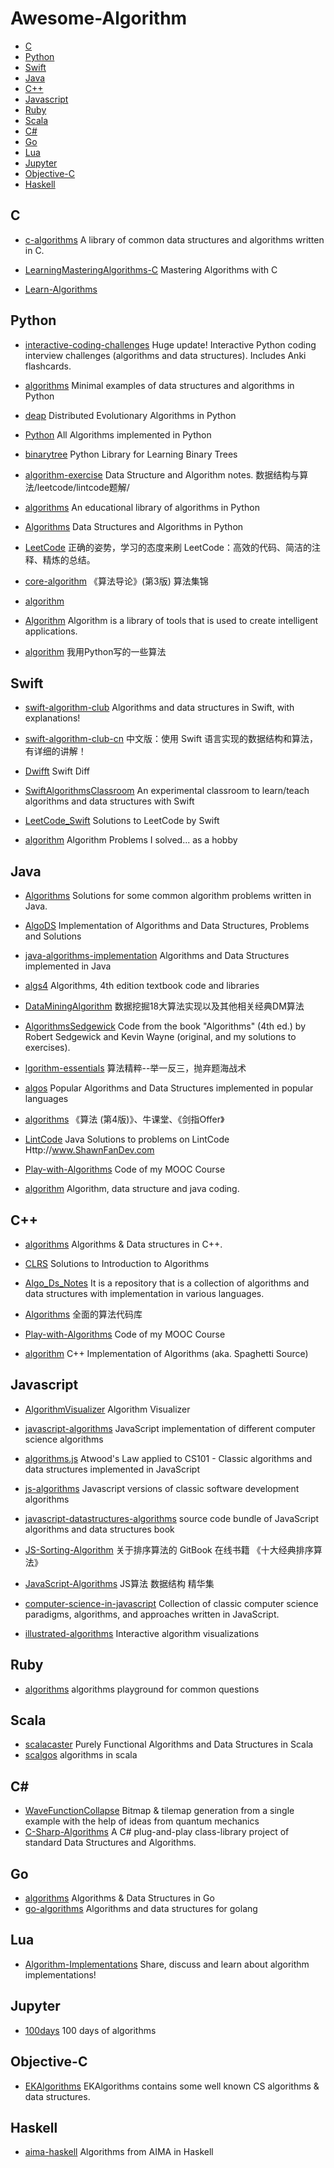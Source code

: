 # Awesome-Algorithm
- [C](#c)
- [Python](#python)
- [Swift](#swift)
- [Java](#java)
- [C++](#(c++))
- [Javascript](#javascript)
- [Ruby](#ruby)
- [Scala](#scala)
- [C#](#\c#)
- [Go](#go)
- [Lua](#lua)
- [Jupyter](#jupyter)
- [Objective-C](#objective-c)
- [Haskell](#haskell)

## C
+ [c-algorithms](https://github.com/fragglet/c-algorithms)    A library of common data structures and algorithms written in C.
+ [LearningMasteringAlgorithms-C](https://github.com/yourtion/LearningMasteringAlgorithms-C)  Mastering Algorithms with C

+ [Learn-Algorithms](https://github.com/nonstriater/Learn-Algorithms)

## Python
+ [interactive-coding-challenges](https://github.com/donnemartin/interactive-coding-challenges)  Huge update! Interactive Python coding interview challenges (algorithms and data structures). Includes Anki flashcards.
+ [algorithms](https://github.com/keon/algorithms)  Minimal examples of data structures and algorithms in Python

+ [deap](https://github.com/DEAP/deap) Distributed Evolutionary Algorithms in Python
+ [Python](https://github.com/TheAlgorithms/Python) All Algorithms implemented in Python
+ [binarytree](https://github.com/joowani/binarytree) Python Library for Learning Binary Trees
+ [algorithm-exercise](https://github.com/billryan/algorithm-exercise) Data Structure and Algorithm notes. 数据结构与算法/leetcode/lintcode题解/
+ [algorithms](https://github.com/nryoung/algorithms) An educational library of algorithms in Python
+ [Algorithms](https://github.com/prakhar1989/Algorithms) Data Structures and Algorithms in Python
+ [LeetCode](https://github.com/xuelangZF/LeetCode) 正确的姿势，学习的态度来刷 LeetCode：高效的代码、简洁的注释、精炼的总结。
+ [core-algorithm](https://github.com/yidao620c/core-algorithm) 《算法导论》(第3版) 算法集锦


+ [algorithm](https://github.com/qiwsir/algorithm)
+ [Algorithm](https://github.com/CosmicMind/Algorithm) Algorithm is a library of tools that is used to create intelligent applications.
+ [algorithm](https://github.com/ssjssh/algorithm) 我用Python写的一些算法


## Swift
+ [swift-algorithm-club](https://github.com/raywenderlich/swift-algorithm-club) Algorithms and data structures in Swift, with explanations!
+ [swift-algorithm-club-cn](https://github.com/ksco/swift-algorithm-club-cn) 中文版：使用 Swift 语言实现的数据结构和算法，有详细的讲解！
+ [Dwifft](https://github.com/jflinter/Dwifft) Swift Diff
+ [SwiftAlgorithmsClassroom](https://github.com/gmertk/SwiftAlgorithmsClassroom) An experimental classroom to learn/teach algorithms and data structures with Swift
+ [LeetCode_Swift](https://github.com/soapyigu/LeetCode_Swift) Solutions to LeetCode by Swift

+ [algorithm](https://github.com/oeddyo/algorithm) Algorithm Problems I solved... as a hobby

## Java

+ [Algorithms](https://github.com/pedrovgs/Algorithms)
 Solutions for some common algorithm problems written in Java.
 + [AlgoDS](https://github.com/sherxon/AlgoDS) Implementation of Algorithms and Data Structures, Problems and Solutions
+ [java-algorithms-implementation](https://github.com/phishman3579/java-algorithms-implementation) Algorithms and Data Structures implemented in Java
+ [algs4](https://github.com/kevin-wayne/algs4) Algorithms, 4th edition textbook code and libraries
+ [DataMiningAlgorithm](https://github.com/linyiqun/DataMiningAlgorithm)  数据挖掘18大算法实现以及其他相关经典DM算法

+ [AlgorithmsSedgewick](https://github.com/aistrate/AlgorithmsSedgewick) Code from the book "Algorithms" (4th ed.) by Robert Sedgewick and Kevin Wayne (original, and my solutions to exercises).
+ [lgorithm-essentials](https://github.com/soulmachine/algorithm-essentials) 算法精粹--举一反三，抛弃题海战术
+ [algos](https://github.com/iiitv/algos) Popular Algorithms and Data Structures implemented in popular languages
+ [algorithms](https://github.com/nibnait/algorithms) 《算法 (第4版)》、牛课堂、《剑指Offer》
+ [LintCode](https://github.com/shawnfan/LintCode) Java Solutions to problems on LintCode Http://www.ShawnFanDev.com
+ [Play-with-Algorithms](https://github.com/liuyubobobo/Play-with-Algorithms) Code of my MOOC Course
+ [algorithm](https://github.com/xiaoningning/algorithm)  Algorithm, data structure and java coding.

## C++

+ [algorithms](https://github.com/xtaci/algorithms) Algorithms & Data structures in C++.
+ [CLRS](https://github.com/search?p=40&q=Algorithm&type=Repositories&utf8=%E2%9C%93) Solutions to Introduction to Algorithms

+ [Algo_Ds_Notes](https://github.com/algobook/Algo_Ds_Notes) It is a repository that is a collection of algorithms and data structures with implementation in various languages.
+ [Algorithms](https://github.com/search?p=11&q=Algorithm&type=Repositories&utf8=%E2%9C%93) 全面的算法代码库
+ [Play-with-Algorithms](https://github.com/liuyubobobo/Play-with-Algorithms) Code of my MOOC Course
+ [algorithm](https://github.com/spaghetti-source/algorithm) C++ Implementation of Algorithms (aka. Spaghetti Source)


## Javascript

+ [AlgorithmVisualizer](https://github.com/parkjs814/AlgorithmVisualizer) Algorithm Visualizer
+ [javascript-algorithms](https://github.com/mgechev/javascript-algorithms) JavaScript implementation of different computer science algorithms
+ [algorithms.js](https://github.com/felipernb/algorithms.js) Atwood's Law applied to CS101 - Classic algorithms and data structures implemented in JavaScript
+ [js-algorithms](https://github.com/duereg/js-algorithms) Javascript versions of classic software development algorithms
+ [javascript-datastructures-algorithms](https://github.com/loiane/javascript-datastructures-algorithms) source code bundle of JavaScript algorithms and data structures book
+ [JS-Sorting-Algorithm](https://github.com/hustcc/JS-Sorting-Algorithm) 关于排序算法的 GitBook 在线书籍 《十大经典排序算法》
+ [JavaScript-Algorithms](https://github.com/lightningtgc/JavaScript-Algorithms) JS算法 数据结构 精华集
+ [computer-science-in-javascript](https://github.com/nzakas/computer-science-in-javascript) Collection of classic computer science paradigms, algorithms, and approaches written in JavaScript.


+ [illustrated-algorithms](https://github.com/skidding/illustrated-algorithms) Interactive algorithm visualizations

## Ruby

+ [algorithms](https://github.com/sagivo/algorithms) algorithms playground for common questions

## Scala

+ [scalacaster](https://github.com/vkostyukov/scalacaster) Purely Functional Algorithms and Data Structures in Scala
+ [scalgos](https://github.com/pathikrit/scalgos) algorithms in scala

## C#

+ [WaveFunctionCollapse](https://github.com/mxgmn/WaveFunctionCollapse) Bitmap & tilemap generation from a single example with the help of ideas from quantum mechanics
+ [C-Sharp-Algorithms](https://github.com/aalhour/C-Sharp-Algorithms) A C# plug-and-play class-library project of standard Data Structures and Algorithms.

## Go

+ [algorithms](https://github.com/arnauddri/algorithms) Algorithms & Data Structures in Go
+ [go-algorithms](https://github.com/0xAX/go-algorithms) Algorithms and data structures for golang

## Lua

+ [Algorithm-Implementations](https://github.com/kennyledet/Algorithm-Implementations) Share, discuss and learn about algorithm implementations!


## Jupyter

+ [100days](https://github.com/coells/100days) 100 days of algorithms

## Objective-C

+ [EKAlgorithms](https://github.com/EvgenyKarkan/EKAlgorithms) EKAlgorithms contains some well known CS algorithms & data structures.

## Haskell

+ [aima-haskell](https://github.com/chris-taylor/aima-haskell) Algorithms from AIMA in Haskell
